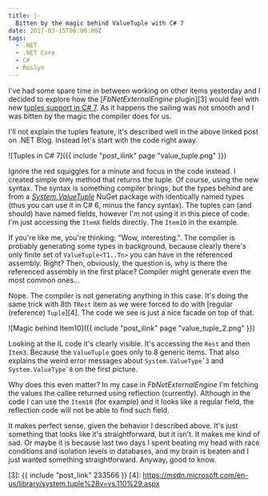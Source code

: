 ```yaml
---
title: |-
  Bitten by the magic behind ValueTuple with C# 7
date: 2017-03-15T06:00:00Z
tags:
  - .NET
  - .NET Core
  - C#
  - Roslyn
---
```

I've had some spare time in between working on other items yesterday and I decided to explore how the [_FbNetExternalEngine_ plugin][3] would feel with new [tuples support in C# 7][2]. As it happens the sailing was not smooth and I was bitten by the magic the compiler does for us.

<!-- excerpt -->

I'll not explain the tuples feature, it's described well in the above linked post on .NET Blog. Instead let's start with the code right away.

![Tuples in C# 7]({{ include "post_ilink" page "value_tuple.png" }})

Ignore the red squiggles for a minute and focus in the code instead. I created simple `OhMy` method that returns the tuple. Of course, using the new syntax. The syntax is something compiler brings, but the types behind are from a [_System.ValueTuple_][1] NuGet package with identically named types (thus you can use it in C# 6, minus the fancy syntax). The tuples can (and should) have named fields, however I'm not using it in this piece of code. I'm just accessing the `ItemX` fields directly. The `Item10` in the example.

If you're like me, you're thinking: "Wow, interesting.". The compiler is probably generating some types in background, because clearly there's only finite set of `ValueTuple<T1..Tn>` you can have in the referenced assembly. Right? Then, obviously, the question is, why is there the referenced assembly in the first place? Compiler might generate even the most common ones...

Nope. The compiler is not generating anything in this case. It's doing the same trick with 8th `TRest` item as we were forced to do with [regular (reference) `Tuple`][4]. The code we see is just a nice facade on top of that.

![Magic behind Item10]({{ include "post_ilink" page "value_tuple_2.png" }})

Looking at the IL code it's clearly visible. It's accessing the `Rest` and then `Item3`. Because the `ValueTuple` goes only to 8 generic items. That also explains the weird error messages about ``System.ValueType`3`` and ``System.ValueType`8`` on the first picture.

Why does this even matter? In my case in _FbNetExternalEngine_ I'm fetching the values the callee returned using reflection (currently). Although in the code I can use the `Item10` (for example) and it looks like a regular field, the reflection code will not be able to find such field.

It makes perfect sense, given the behavior I described above. It's just something that looks like it's straightforward, but it isn't. It makes me kind of sad. Or maybe it is because last two days I spent beating my head with race conditions and isolation levels in databases, and my brain is beaten and I just wanted something straightforward. Anyway, good to know.  

[1]: https://www.nuget.org/packages/System.ValueTuple/
[2]: https://blogs.msdn.microsoft.com/dotnet/2017/03/09/new-features-in-c-7-0/
[3]: {{ include "post_link" 233566 }}
[4]: https://msdn.microsoft.com/en-us/library/system.tuple%28v=vs.110%29.aspx